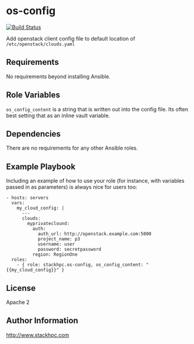 os-config
=========

[![Build Status](https://www.travis-ci.org/stackhpc/ansible-role-os-config.svg?branch=master)](https://www.travis-ci.org/stackhpc/ansible-role-os-config)

Add openstack client config file to default location of
`/etc/openstack/clouds.yaml`

Requirements
------------

No requirements beyond installing Ansible.

Role Variables
--------------

`os_config_content` is a string that is written out into the config file.
Its often best setting that as an inline vault variable.

Dependencies
------------

There are no requirements for any other Ansible roles.

Example Playbook
----------------

Including an example of how to use your role (for instance, with variables passed in as parameters) is always nice for users too:

    - hosts: servers
      vars:
        my_cloud_config: |
          ---
          clouds:
            myprivateclound:
              auth:
                auth_url: http://openstack.example.com:5000
                project_name: p3
                username: user
                password: secretpassword
              region: RegionOne
      roles:
        - { role: stackhpc.os-config, os_config_content: "{{my_cloud_config}}" }

License
-------

Apache 2

Author Information
------------------

http://www.stackhpc.com
